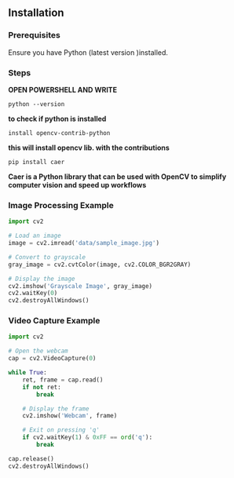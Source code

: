 

## Installation

### Prerequisites

Ensure you have Python (latest version )installed.

### Steps
**OPEN POWERSHELL AND WRITE**

```
python --version
```
**to check if python is installed**

```
install opencv-contrib-python
```
**this will install opencv lib. with the contributions**

```
pip install caer
```
**Caer is a Python library that can be used with OpenCV to simplify computer vision and speed up workflows**


### Image Processing Example

```python
import cv2

# Load an image
image = cv2.imread('data/sample_image.jpg')

# Convert to grayscale
gray_image = cv2.cvtColor(image, cv2.COLOR_BGR2GRAY)

# Display the image
cv2.imshow('Grayscale Image', gray_image)
cv2.waitKey(0)
cv2.destroyAllWindows()
```

### Video Capture Example

```python
import cv2

# Open the webcam
cap = cv2.VideoCapture(0)

while True:
    ret, frame = cap.read()
    if not ret:
        break

    # Display the frame
    cv2.imshow('Webcam', frame)

    # Exit on pressing 'q'
    if cv2.waitKey(1) & 0xFF == ord('q'):
        break

cap.release()
cv2.destroyAllWindows()
```


